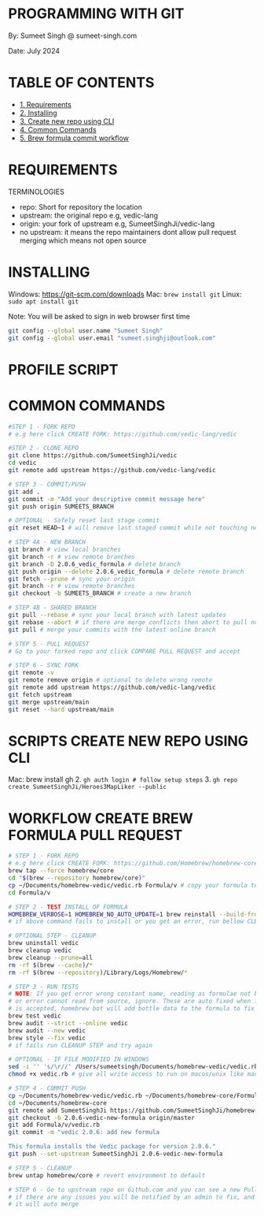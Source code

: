 
# PROGRAMMING WITH GIT

By: Sumeet Singh @ sumeet-singh.com

Date: July 2024

# TABLE OF CONTENTS
- [1. Requirements](#requirements)
- [2. Installing](#installing)
- [3. Create new repo using CLI](#create-new-repo-using-cli)
- [4. Common Commands](#common-commands)
- [5. Brew formula commit workflow](#brew-formula-commit-workflow)

# REQUIREMENTS

TERMINOLOGIES
* repo: Short for repository the location
* upstream: the original repo e.g, vedic-lang
* origin: your fork of upstream e.g, SumeetSinghJi/vedic-lang
* no upstream: it means the repo maintainers dont allow pull request merging which means not open source

# INSTALLING

Windows: https://git-scm.com/downloads
Mac: ```brew install git```
Linux: ```sudo apt install git```

Note: You will be asked to sign in web browser first time

```bash
git config --global user.name "Sumeet Singh"
git config --global user.email "sumeet.singhji@outlook.com"
```

# PROFILE SCRIPT

# COMMON COMMANDS

```bash
#STEP 1 - FORK REPO
# e.g here click CREATE FORK: https://github.com/vedic-lang/vedic

#STEP 2 - CLONE REPO
git clone https://github.com/SumeetSinghJi/vedic
cd vedic
git remote add upstream https://github.com/vedic-lang/vedic

# STEP 3 - COMMIT/PUSH
git add .
git commit -m "Add your descriptive commit message here"
git push origin SUMEETS_BRANCH

# OPTIONAL - Safely reset last stage commit
git reset HEAD~1 # will remove last staged commit while not touching new code

# STEP 4A - NEW BRANCH
git branch # view local branches
git branch -r # view remote branches
git branch -D 2.0.6_vedic_formula # delete branch
git push origin --delete 2.0.6_vedic_formula # delete remote branch
git fetch --prune # sync your origin
git branch -r # view remote branches
git checkout -b SUMEETS_BRANCH # create a new branch

# STEP 4B - SHARED BRANCH
git pull --rebase # sync your local branch with latest updates
git rebase --abort # if there are merge conflicts then abort to pull normally
git pull # merge your commits with the latest online branch

# STEP 5 - PULL REQUEST
# Go to your forked repo and click COMPARE PULL REQUEST and accept

# STEP 6 - SYNC FORK
git remote -v
git remote remove origin # optional to delete wrong remote
git remote add upstream https://github.com/vedic-lang/vedic
git fetch upstream
git merge upstream/main
git reset --hard upstream/main
```

# SCRIPTS CREATE NEW REPO USING CLI
Mac: brew install gh
2. ```gh auth login # follow setup steps```
3. ```gh repo create SumeetSinghJi/Heroes3MapLiker --public```


# WORKFLOW CREATE BREW FORMULA PULL REQUEST

```bash
# STEP 1 - FORK REPO
# e.g here click CREATE FORK: https://github.com/Homebrew/homebrew-core
brew tap --force homebrew/core
cd "$(brew --repository homebrew/core)"
cp ~/Documents/homebrew-vedic/vedic.rb Formula/v # copy your formula to your local brew for testing
cd Formula/v

# STEP 2 - TEST INSTALL OF FORMULA
HOMEBREW_VERBOSE=1 HOMEBREW_NO_AUTO_UPDATE=1 brew reinstall --build-from-source vedic.rb
# if above command fails to install or you get an error, run bellow CLEANUP step to uninstall and try again

# OPTIONAL STEP - CLEANUP
brew uninstall vedic
brew cleanup vedic
brew cleanup --prune=all
rm -rf $(brew --cache)/*
rm -rf $(brew --repository)/Library/Logs/Homebrew/*

# STEP 3 - RUN TESTS
# NOTE: If you get error wrong constant name, reading as formulae not brew
# or error cannot read from source, ignore. These are auto fixed when formulae
# is accepted, homebrew bot will add bottle data to the formula to fix
brew test vedic
brew audit --strict --online vedic
brew audit --new vedic
brew style --fix vedic
# if fails run CLEANUP STEP and try again

# OPTIONAL - IF FILE MODIFIED IN WINDOWS
sed -i '' 's/\r//' /Users/sumeetsingh/Documents/homebrew-vedic/vedic.rb # removes higgen carraige returns text from file
chmod +x vedic.rb # give all write access to run on macos/unix like machines

# STEP 4 - COMMIT PUSH
cp ~/Documents/homebrew-vedic/vedic.rb ~/Documents/homebrew-core/Formula/v
cd ~/Documents/homebrew-core
git remote add SumeetSinghJi https://github.com/SumeetSinghJi/homebrew-core.git
git checkout -b 2.0.6-vedic-new-formula origin/master
git add Formula/v/vedic.rb
git commit -m "vedic 2.0.6: add new formula

This formula installs the Vedic package for version 2.0.6."
git push --set-upstream SumeetSinghJi 2.0.6-vedic-new-formula

# STEP 5 - CLEANUP
brew untap homebrew/core # revert environment to default

# STEP 6 - Go to upstream repo on Github.com and you can see a new Pull request has been created
# if there are any issues you will be notified by an admin to fix, and when you approve code changes
# it will auto merge
```